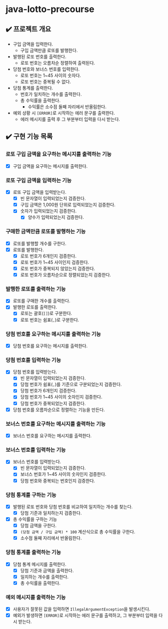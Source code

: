 # java-lotto-precourse

## ✔️ 프로젝트 개요

- 구입 금액을 입력한다.
  - 구입 금액만큼 로또를 발행한다.
- 발행된 로또 번호를 출력한다.
  - 로또 번호는 오름차순 정렬하여 출력된다.
- 당첨 번호와 보너스 번호를 입력한다.
  - 로또 번호는 1~45 사이의 숫자다.
  - 로또 번호는 중복될 수 없다.
- 당첨 통계를 출력한다.
  - 번호가 일치하는 개수를 출력한다.
  - 총 수익률을 출력한다.
    - 수익률은 소수점 둘째 자리에서 반올림한다.
- 예외 상황 시 `[ERROR]`로 시작하는 에러 문구를 출력한다.
  - 에러 메시지를 출력 후 그 부분부터 입력을 다시 받는다.

## ✔️ 구현 기능 목록

### 로또 구입 금액을 요구하는 메시지를 출력하는 기능
- [x] 구입 금액을 요구하는 메시지를 출력한다.

### 로또 구입 금액을 입력하는 기능
- [x] 로또 구입 금액을 입력받는다.
  - [x] 빈 문자열이 입력되었는지 검증한다.
  - [x] 구입 금액은 1,000원 단위로 입력되었는지 검증한다.
  - [x] 숫자가 입력되었는지 검증한다.
    - [x] 양수가 입력되었는지 검증한다.

### 구매한 금액만큼 로또를 발행하는 기능
- [x] 로또를 발행할 개수를 구한다.
- [x] 로또를 발행한다.
  - [x] 로또 번호가 6개인지 검증한다.
  - [x] 로또 번호가 1~45 사이인지 검증한다.
  - [x] 로또 번호가 중복되지 않았는지 검증한다.
  - [x] 로또 번호가 오름차순으로 정렬되었는지 검증한다.

### 발행한 로또를 출력하는 기능
- [x] 로또를 구매한 개수를 출력한다.
- [x] 발행한 로또를 출력한다.
  - [x] 로또는 괄호(`[]`)로 구분한다.
  - [x] 로또 번호는 쉼표(`,`)로 구분한다.

### 당첨 번호를 요구하는 메시지를 출력하는 기능
- [x] 당첨 번호를 요구하는 메시지를 출력한다.

### 당첨 번호를 입력하는 기능
- [x] 당첨 번호를 입력받는다.
  - [x] 빈 문자열이 입력되었는지 검증한다.
  - [x] 당첨 번호가 쉼표(`,`)를 기준으로 구분되었는지 검증한다.
  - [x] 당첨 번호가 6개인지 검증한다.
  - [x] 당첨 번호가 1~45 사이의 숫자인지 검증한다.
  - [x] 당첨 번호가 중복되었는지 검증한다.
- [x] 당첨 번호를 오름차순으로 정렬하는 기능을 만든다.

### 보너스 번호를 요구하는 메시지를 출력하는 기능
- [x] 보너스 번호를 요구하는 메시지를 출력한다.

### 보너스 번호를 입력하는 기능
- [x] 보너스 번호를 입력받는다.
  - [x] 빈 문자열이 입력되었는지 검증한다.
  - [x] 보너스 번호가 1~45 사이의 숫자인지 검증한다.
  - [x] 당첨 번호와 중복되는 번호인지 검증한다.

### 당첨 통계를 구하는 기능
- [x] 발행된 로또 번호와 당첨 번호를 비교하여 일치하는 개수를 찾는다.
  - [x] 당첨 기준과 일치하는지 검증한다.
- [x] 총 수익률을 구하는 기능
  - [x] 당첨 금액을 구한다.
  - [x] `(당첨 금액 / 구입 금액) * 100` 계산식으로 총 수익률을 구한다.
  - [x] 소수점 둘째 자리에서 반올림한다.

### 당첨 통계를 출력하는 기능
- [x] 당첨 통계 메시지를 출력한다.
  - [x] 당첨 기준과 금액을 출력한다.
  - [x] 일치하는 개수를 출력한다.
  - [x] 총 수익률을 출력한다.

### 예외 메시지를 출력하는 기능
- [x] 사용자가 잘못된 값을 입력하면 `IllegalArgumentException`을 발생시킨다.
- [x] 예외가 발생하면 `[ERROR]`로 시작하는 에러 문구를 출력하고, 그 부분부터 입력을 다시 받는다.